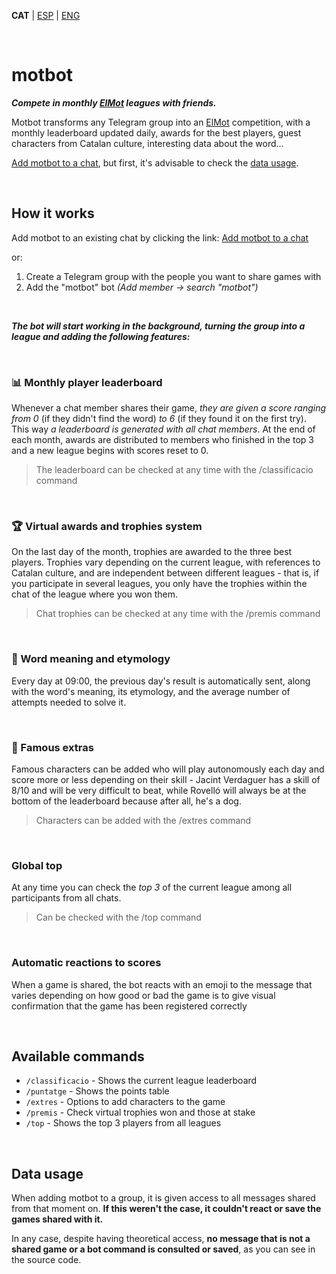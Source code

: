 **CAT** | [ESP](docs/es/README.md) | [ENG](docs/en/README.md)

<br>

# motbot

**_Compete in monthly [ElMot](https://gelozp.com/games/elmot/) leagues with friends._**

Motbot transforms any Telegram group into an [ElMot](https://gelozp.com/games/elmot/) competition, with a monthly leaderboard updated daily, awards for the best players, guest characters from Catalan culture, interesting data about the word...

[Add motbot to a chat](https://t.me/motbot?startgroup=true), but first, it's advisable to check the [data usage](#data-usage).

<br>

## How it works

Add motbot to an existing chat by clicking the link: [Add motbot to a chat](https://t.me/motbot?startgroup=true)

or:

1. Create a Telegram group with the people you want to share games with
2. Add the "motbot" bot _(Add member -> search "motbot")_

<br>

**_The bot will start working in the background, turning the group into a league and adding the following features:_**

<br>

### 📊 Monthly player leaderboard

Whenever a chat member shares their game, _they are given a score ranging from 0_ (if they didn't find the word) _to 6_ (if they found it on the first try). This way _a leaderboard is generated with all chat members_. At the end of each month, awards are distributed to members who finished in the top 3 and a new league begins with scores reset to 0.

> The leaderboard can be checked at any time with the /classificacio command

<br>

### 🏆 Virtual awards and trophies system

On the last day of the month, trophies are awarded to the three best players. Trophies vary depending on the current league, with references to Catalan culture, and are independent between different leagues - that is, if you participate in several leagues, you only have the trophies within the chat of the league where you won them.

> Chat trophies can be checked at any time with the /premis command

<br>

### 📖 Word meaning and etymology

Every day at 09:00, the previous day's result is automatically sent, along with the word's meaning, its etymology, and the average number of attempts needed to solve it.

<br>

### 🥸 Famous extras

Famous characters can be added who will play autonomously each day and score more or less depending on their skill - Jacint Verdaguer has a skill of 8/10 and will be very difficult to beat, while Rovelló will always be at the bottom of the leaderboard because after all, he's a dog.

> Characters can be added with the /extres command

<br>

### Global top

At any time you can check the _top 3_ of the current league among all participants from all chats.

> Can be checked with the /top command

<br>

### Automatic reactions to scores

When a game is shared, the bot reacts with an emoji to the message that varies depending on how good or bad the game is to give visual confirmation that the game has been registered correctly

<br>

## Available commands

- `/classificacio` - Shows the current league leaderboard
- `/puntatge` - Shows the points table
- `/extres` - Options to add characters to the game
- `/premis` - Check virtual trophies won and those at stake
- `/top` - Shows the top 3 players from all leagues

<br>

## Data usage

When adding motbot to a group, it is given access to all messages shared from that moment on. **If this weren't the case, it couldn't react or save the games shared with it.**

In any case, despite having theoretical access, **no message that is not a shared game or a bot command is consulted or saved**, as you can see in the source code.
